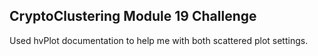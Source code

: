 ## CryptoClustering Module 19 Challenge

Used hvPlot documentation to help me with both scattered plot settings. 
